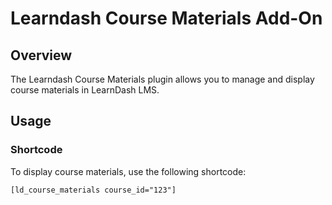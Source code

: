 # Learndash Course Materials Add-On

## Overview

The Learndash Course Materials plugin allows you to manage and display course materials in LearnDash LMS.

## Usage

### Shortcode

To display course materials, use the following shortcode:

```plaintext
[ld_course_materials course_id="123"]
```

